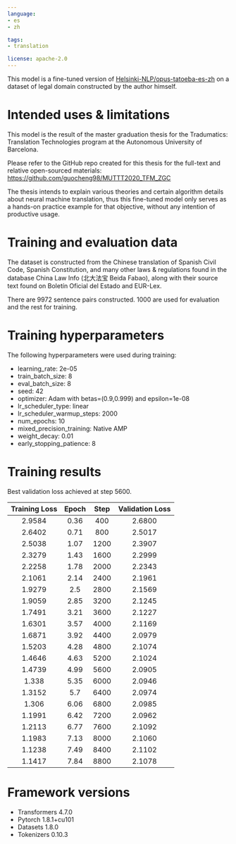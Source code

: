 ```yaml
---
language:
- es
- zh

tags:
- translation

license: apache-2.0
---
```


This model is a fine-tuned version of [Helsinki-NLP/opus-tatoeba-es-zh](https://huggingface.co/Helsinki-NLP/opus-tatoeba-es-zh) on a dataset of legal domain constructed by the author himself.


# Intended uses & limitations

This model is the result of the master graduation thesis for the Tradumatics: Translation Technologies program at the Autonomous University of Barcelona.

Please refer to the GitHub repo created for this thesis for the full-text and relative open-sourced materials: https://github.com/guocheng98/MUTTT2020_TFM_ZGC

The thesis intends to explain various theories and certain algorithm details about neural machine translation, thus this fine-tuned model only serves as a hands-on practice example for that objective, without any intention of productive usage.


# Training and evaluation data

The dataset is constructed from the Chinese translation of Spanish Civil Code, Spanish Constitution, and many other laws & regulations found in the database China Law Info (北大法宝 Beida Fabao), along with their source text found on Boletín Oficial del Estado and EUR-Lex.

There are 9972 sentence pairs constructed. 1000 are used for evaluation and the rest for training.


# Training hyperparameters

The following hyperparameters were used during training:
- learning_rate: 2e-05
- train_batch_size: 8
- eval_batch_size: 8
- seed: 42
- optimizer: Adam with betas=(0.9,0.999) and epsilon=1e-08
- lr_scheduler_type: linear
- lr_scheduler_warmup_steps: 2000
- num_epochs: 10
- mixed_precision_training: Native AMP
- weight_decay: 0.01
- early_stopping_patience: 8


# Training results

Best validation loss achieved at step 5600.

| Training Loss | Epoch | Step | Validation Loss |
|:-------------:|:-----:|:----:|:---------------:|
| 2.9584        | 0.36  | 400  | 2.6800          |
| 2.6402        | 0.71  | 800  | 2.5017          |
| 2.5038        | 1.07  | 1200 | 2.3907          |
| 2.3279        | 1.43  | 1600 | 2.2999          |
| 2.2258        | 1.78  | 2000 | 2.2343          |
| 2.1061        | 2.14  | 2400 | 2.1961          |
| 1.9279        | 2.5   | 2800 | 2.1569          |
| 1.9059        | 2.85  | 3200 | 2.1245          |
| 1.7491        | 3.21  | 3600 | 2.1227          |
| 1.6301        | 3.57  | 4000 | 2.1169          |
| 1.6871        | 3.92  | 4400 | 2.0979          |
| 1.5203        | 4.28  | 4800 | 2.1074          |
| 1.4646        | 4.63  | 5200 | 2.1024          |
| 1.4739        | 4.99  | 5600 | 2.0905          |
| 1.338         | 5.35  | 6000 | 2.0946          |
| 1.3152        | 5.7   | 6400 | 2.0974          |
| 1.306         | 6.06  | 6800 | 2.0985          |
| 1.1991        | 6.42  | 7200 | 2.0962          |
| 1.2113        | 6.77  | 7600 | 2.1092          |
| 1.1983        | 7.13  | 8000 | 2.1060          |
| 1.1238        | 7.49  | 8400 | 2.1102          |
| 1.1417        | 7.84  | 8800 | 2.1078          |


# Framework versions

- Transformers 4.7.0
- Pytorch 1.8.1+cu101
- Datasets 1.8.0
- Tokenizers 0.10.3
